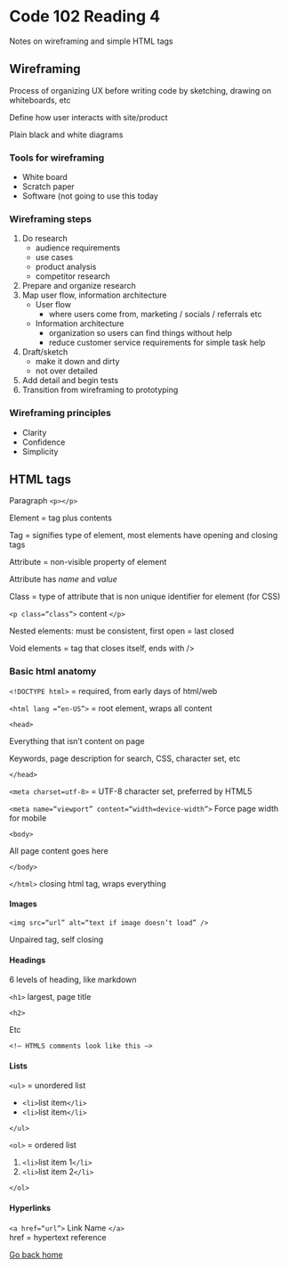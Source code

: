# Code 102 Reading 4

Notes on wireframing and simple HTML tags

## Wireframing

Process of organizing UX before writing code by sketching, drawing on whiteboards, etc

Define how user interacts with site/product

Plain black and white diagrams

### Tools for wireframing

- White board
- Scratch paper
- Software (not going to use this today

### Wireframing steps

1. Do research
   - audience requirements
   - use cases
   - product analysis
   - competitor research
2. Prepare and organize research
3. Map user flow, information architecture
   - User flow
     - where users come from, marketing / socials / referrals etc
   - Information architecture
     - organization so users can find things without help
     - reduce customer service requirements for simple task help
4. Draft/sketch
   - make it down and dirty
   - not over detailed
5. Add detail and begin tests
6. Transition from wireframing to prototyping

### Wireframing principles

- Clarity
- Confidence
- Simplicity

## HTML tags

Paragraph `<p></p>`

Element = tag plus contents

Tag = signifies type of element, most elements have opening and closing tags

Attribute = non-visible property of element

Attribute has *name* and *value*

Class = type of attribute that is non unique identifier for element (for CSS)

`<p class=“class”>` content `</p>`

Nested elements: must be consistent, first open = last closed

Void elements = tag that closes itself, ends with />

### Basic html anatomy

`<!DOCTYPE html>` = required, from early days of html/web

`<html lang =“en-US”>` = root element, wraps all content

`<head>`

Everything that isn’t content on page

Keywords, page description for search, CSS, character set, etc

`</head>`

`<meta charset=utf-8>` = UTF-8 character set, preferred by HTML5

`<meta name=“viewport” content=“width=device-width”>`
Force page width for mobile

`<body>`

All page content goes here

`</body>`

`</html>` closing html tag, wraps everything

#### Images

`<img src=“url” alt=“text if image doesn’t load” />`

Unpaired tag, self closing

#### Headings

6 levels of heading, like markdown

`<h1>` largest, page title

`<h2>`

Etc

`<!— HTMLS comments look like this —>`

#### Lists

`<ul>` = unordered list

- `<li>`list item`</li>`
- `<li>`list item`</li>`

`</ul>`

`<ol>` = ordered list

1. `<li>`list item 1`</li>`
2. `<li>`list item 2`</li>`

`</ol>`

#### Hyperlinks

`<a href=“url”>` Link Name `</a>`  
href = hypertext reference

[Go back home](/reading-notes/)
